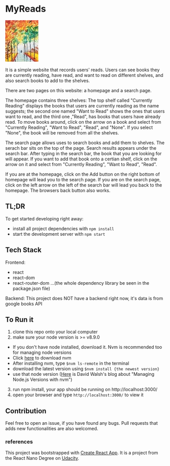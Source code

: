  # MyReads 
 ![sample bookcover](https://raw.githubusercontent.com/injune1123/myReads/master/src/img/book_cover_readme.jpg)

It is a simple website that records users' reads. Users can see books they are currently reading, have read, and want to read on different shelves, and also search books to add to the shelves.

There are two pages on this website: a homepage and a search page.

The homepage contains three shelves: The top shelf called "Currently Reading" displays the books that users are currently reading as the name suggests; the second one named "Want to Read" shows the ones that users want to read, and the third one ,"Read", has books that users have already read. To move books around, click on the arrow on a book and select from "Currently Reading", "Want to Read", "Read", and "None". If you select "None", the book will be removed from all the shelves. 

The search page allows uses to search books and add them to shelves. The serach bar sits on the top of the page. Search results appears under the search bar. After typing in the search bar, the book that you are looking for will appear. If you want to add that book onto a certian shelf, click on the arrow on it and select from "Currently Reading", "Want to Read", "Read". 

If you are at the homepage, click on the Add button on the right bottom of homepage will lead you to the search page. If you are on the search page, click on the left arrow on the left of the search bar will lead you back to the homepage. The browsers back button also works.


## TL;DR

To get started developing right away:

* install all project dependencies with `npm install`
* start the development server with `npm start`

## Tech Stack
Frontend:
- react
- react-dom
- react-router-dom
...(the whole dependency library be seen in the package.json file)

Backend:
This project does NOT have a backend right now, it's data is from google books API

## To Run it
1. clone this repo onto your local computer
2. make sure your node version is >= v8.9.0 
  - If you don't have node installed, download it. Nvm is recommended too for managing node versions
  - Click [here](https://github.com/creationix/nvm) to download nvm
  - After installing nvm, type `$nvm ls-remote` in the terminal
  - download the latest version using `$nvm install {the newest version}`
  - use that node version
  ([Here](https://davidwalsh.name/nvm) is  David Walsh's blog about "Managing Node.js Versions with nvm")
3. run npm install, your app should be running on http://localhost:3000/
4. open your browser and type `http://localhost:3000/` to view it

## Contribution
Feel free to open an issue, if you have found any bugs. Pull requests that adds new functionalities are also welcomed. 

### references
This project was bootstrapped with [Create React App](https://github.com/facebookincubator/create-react-app).
It is a project from the React Nano Degree on [Udacity](https://classroom.udacity.com/nanodegrees/nd019).

